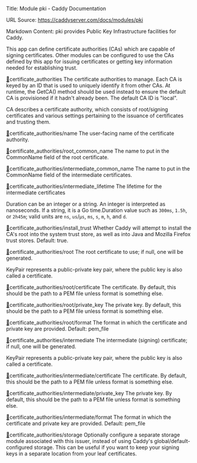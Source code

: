 Title: Module pki - Caddy Documentation

URL Source: https://caddyserver.com/docs/modules/pki

Markdown Content:
pki provides Public Key Infrastructure facilities for Caddy.

This app can define certificate authorities (CAs) which are capable of signing certificates. Other modules can be configured to use the CAs defined by this app for issuing certificates or getting key information needed for establishing trust.

[🔗](https://caddyserver.com/docs/modules/pki#certificate_authorities)certificate_authorities
The certificate authorities to manage. Each CA is keyed by an ID that is used to uniquely identify it from other CAs. At runtime, the GetCA() method should be used instead to ensure the default CA is provisioned if it hadn't already been. The default CA ID is "local".

CA describes a certificate authority, which consists of root/signing certificates and various settings pertaining to the issuance of certificates and trusting them.

[🔗](https://caddyserver.com/docs/modules/pki#certificate_authorities/name)certificate_authorities/name
The user-facing name of the certificate authority.

[🔗](https://caddyserver.com/docs/modules/pki#certificate_authorities/root_common_name)certificate_authorities/root_common_name
The name to put in the CommonName field of the root certificate.

[🔗](https://caddyserver.com/docs/modules/pki#certificate_authorities/intermediate_common_name)certificate_authorities/intermediate_common_name
The name to put in the CommonName field of the intermediate certificates.

[🔗](https://caddyserver.com/docs/modules/pki#certificate_authorities/intermediate_lifetime)certificate_authorities/intermediate_lifetime
The lifetime for the intermediate certificates

Duration can be an integer or a string. An integer is interpreted as nanoseconds. If a string, it is a Go time.Duration value such as `300ms`, `1.5h`, or `2h45m`; valid units are `ns`, `us`/`µs`, `ms`, `s`, `m`, `h`, and `d`.

[🔗](https://caddyserver.com/docs/modules/pki#certificate_authorities/install_trust)certificate_authorities/install_trust
Whether Caddy will attempt to install the CA's root into the system trust store, as well as into Java and Mozilla Firefox trust stores. Default: true.

[🔗](https://caddyserver.com/docs/modules/pki#certificate_authorities/root)certificate_authorities/root
The root certificate to use; if null, one will be generated.

KeyPair represents a public-private key pair, where the public key is also called a certificate.

[🔗](https://caddyserver.com/docs/modules/pki#certificate_authorities/root/certificate)certificate_authorities/root/certificate
The certificate. By default, this should be the path to a PEM file unless format is something else.

[🔗](https://caddyserver.com/docs/modules/pki#certificate_authorities/root/private_key)certificate_authorities/root/private_key
The private key. By default, this should be the path to a PEM file unless format is something else.

[🔗](https://caddyserver.com/docs/modules/pki#certificate_authorities/root/format)certificate_authorities/root/format
The format in which the certificate and private key are provided. Default: pem_file

[🔗](https://caddyserver.com/docs/modules/pki#certificate_authorities/intermediate)certificate_authorities/intermediate
The intermediate (signing) certificate; if null, one will be generated.

KeyPair represents a public-private key pair, where the public key is also called a certificate.

[🔗](https://caddyserver.com/docs/modules/pki#certificate_authorities/intermediate/certificate)certificate_authorities/intermediate/certificate
The certificate. By default, this should be the path to a PEM file unless format is something else.

[🔗](https://caddyserver.com/docs/modules/pki#certificate_authorities/intermediate/private_key)certificate_authorities/intermediate/private_key
The private key. By default, this should be the path to a PEM file unless format is something else.

[🔗](https://caddyserver.com/docs/modules/pki#certificate_authorities/intermediate/format)certificate_authorities/intermediate/format
The format in which the certificate and private key are provided. Default: pem_file

[🔗](https://caddyserver.com/docs/modules/pki#certificate_authorities/storage)certificate_authorities/storage
Optionally configure a separate storage module associated with this issuer, instead of using Caddy's global/default-configured storage. This can be useful if you want to keep your signing keys in a separate location from your leaf certificates.
